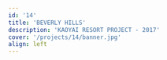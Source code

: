 ```yaml
---
id: '14'
title: 'BEVERLY HILLS'
description: 'KAOYAI RESORT PROJECT - 2017'
cover: '/projects/14/banner.jpg'
align: left
---
```

